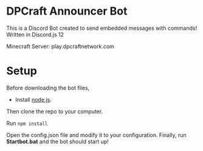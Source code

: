 # DPCraft Announcer Bot
This is a Discord Bot created to send embedded messages with commands! Written in Discord.js 12

Minecraft Server: play.dpcraftnetwork.com

# Setup
Before downloading the bot files, 
- Install [node.js](https://nodejs.org/en/download/).

Then clone the repo to your computer.

Run `npm install`

Open the config.json file and modify it to your configuration.
Finally, run **Startbot.bat** and the bot should start up!
